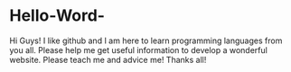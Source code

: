 # Hello-Word-

Hi Guys!
I like github and I am here to learn programming languages from you all. Please help me get useful information to develop a wonderful website. Please teach me and advice me! Thanks all!
